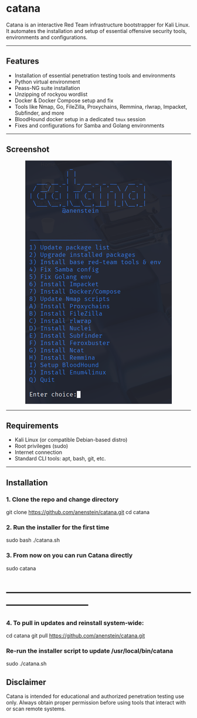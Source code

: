 # catana
Catana is an interactive Red Team infrastructure bootstrapper for Kali Linux. It automates the installation and setup of essential offensive security tools, environments and configurations.

---

## Features

- Installation of essential penetration testing tools and environments
- Python virtual environment
- Peass-NG suite installation
- Unzipping of rockyou wordlist
- Docker & Docker Compose setup and fix
- Tools like Nmap, Go, FileZilla, Proxychains, Remmina, rlwrap, Impacket, Subfinder, and more
- BloodHound docker setup in a dedicated `tmux` session
- Fixes and configurations for Samba and Golang environments

---

## Screenshot

<p align="center">
  <img src="assets/catana.png" width="400" alt="Catana main menu" />
</p>

---

## Requirements

- Kali Linux (or compatible Debian-based distro)
- Root privileges (sudo)
- Internet connection
- Standard CLI tools: apt, bash, git, etc.

---

## Installation

### 1. Clone the repo and change directory
git clone https://github.com/anenstein/catana.git
cd catana

### 2. Run the installer for the first time
sudo bash ./catana.sh

### 3. From now on you can run Catana directly
sudo catana

# ——————————————————————————
### 4. To pull in updates and reinstall system-wide:
cd catana
git pull https://github.com/anenstein/catana.git

###    Re-run the installer script to update /usr/local/bin/catana
sudo ./catana.sh

## Disclaimer

Catana is intended for educational and authorized penetration testing use only. Always obtain proper permission before using tools that interact with or scan remote systems.

